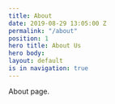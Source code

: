 ```yaml
---
title: About
date: 2019-08-29 13:05:00 Z
permalink: "/about"
position: 1
hero title: About Us
hero body: 
layout: default
is in navigation: true
---
```


About page.
